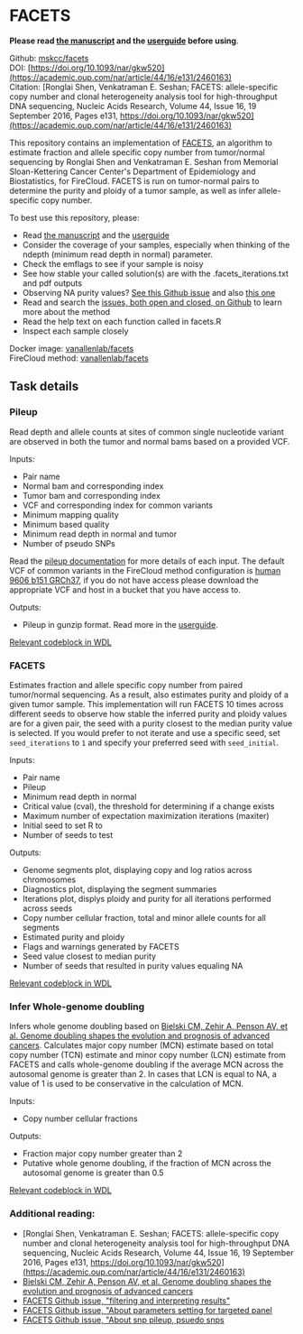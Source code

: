 # FACETS
**Please read [the manuscript](https://academic.oup.com/nar/article/44/16/e131/2460163) and the [userguide](https://github.com/mskcc/facets/blob/master/vignettes/FACETS.pdf) before using**.  

Github: [mskcc/facets](https://github.com/mskcc/facets)  
DOI: [https://doi.org/10.1093/nar/gkw520](https://academic.oup.com/nar/article/44/16/e131/2460163)  
Citation: [Ronglai Shen, Venkatraman E. Seshan; FACETS: allele-specific copy number and clonal heterogeneity analysis tool for high-throughput DNA sequencing, Nucleic Acids Research, Volume 44, Issue 16, 19 September 2016, Pages e131, https://doi.org/10.1093/nar/gkw520](https://academic.oup.com/nar/article/44/16/e131/2460163)

This repository contains an implementation of [FACETS](https://github.com/mskcc/facets), an algorithm to estimate fraction and allele specific copy number from tumor/normal sequencing by Ronglai Shen and Venkatraman E. Seshan from Memorial Sloan-Kettering Cancer Center's Department of Epidemiology and Biostatistics, for FireCloud. FACETS is run on tumor-normal pairs to determine the purity and ploidy of a tumor sample, as well as infer allele-specific copy number.

To best use this repository, please:
- Read [the manuscript](https://academic.oup.com/nar/article/44/16/e131/2460163) and the [userguide](https://github.com/mskcc/facets/blob/master/vignettes/FACETS.pdf)
- Consider the coverage of your samples, especially when thinking of the ndepth (minimum read depth in normal) parameter. 
- Check the emflags to see if your sample is noisy
- See how stable your called solution(s) are with the .facets_iterations.txt and pdf outputs
- Observing NA purity values? [See this Github issue](https://github.com/mskcc/facets/issues/68) and also [this one](https://github.com/mskcc/facets/issues/66)
- Read and search the [issues, both open and closed, on Github](https://github.com/mskcc/facets/issues?utf8=%E2%9C%93&q=) to learn more about the method
- Read the help text on each function called in facets.R
- Inspect each sample closely

Docker image: [vanallenlab/facets](https://hub.docker.com/r/vanallenlab/facets/)  
FireCloud method: [vanallenlab/facets](https://portal.firecloud.org/#methods/vanallenlab/facets/)

## Task details

### Pileup
Read depth and allele counts at sites of common single nucleotide variant are observed in both the tumor and normal bams based on a provided VCF. 

Inputs:
- Pair name
- Normal bam and corresponding index
- Tumor bam and corresponding index
- VCF and corresponding index for common variants
- Minimum mapping quality
- Minimum based quality
- Minimum read depth in normal and tumor
- Number of pseudo SNPs

Read the [pileup documentation](https://github.com/mskcc/facets/tree/master/inst/extcode) for more details of each input. The default VCF of common variants in the FireCloud method configuration is [human 9606 b151 GRCh37](ftp://ftp.ncbi.nlm.nih.gov/snp/organisms/human_9606_b151_GRCh37p13/VCF/), if you do not have access please download the appropriate VCF and host in a bucket that you have access to.

Outputs:
- Pileup in gunzip format. Read more in the [userguide](https://github.com/mskcc/facets/blob/master/vignettes/FACETS.pdf).

[Relevant codeblock in WDL](https://github.com/vanallenlab/facets/blob/lab_harmonize/facets.wdl#L82-L125)

### FACETS
Estimates fraction and allele specific copy number from paired tumor/normal sequencing. As a result, also estimates purity and ploidy of a given tumor sample. This implementation will run FACETS 10 times across different seeds to observe how stable the inferred purity and ploidy values are for a given pair, the seed with a purity closest to the median purity value is selected. If you would prefer to not iterate and use a specific seed, set `seed_iterations` to `1` and specify your preferred seed with `seed_initial`.

Inputs:
- Pair name
- Pileup
- Minimum read depth in normal
- Critical value (cval), the threshold for determining if a change exists
- Maximum number of expectation maximization iterations (maxiter)
- Initial seed to set R to
- Number of seeds to test

Outputs:
- Genome segments plot, displaying copy and log ratios across chromosomes
- Diagnostics plot, displaying the segment summaries
- Iterations plot, displys ploidy and purity for all iterations performed across seeds
- Copy number cellular fraction, total and minor allele counts for all segments
- Estimated purity and ploidy
- Flags and warnings generated by FACETS
- Seed value closest to median purity
- Number of seeds that resulted in purity values equaling NA

[Relevant codeblock in WDL](https://github.com/vanallenlab/facets/blob/lab_harmonize/facets.wdl#L127-L167)

### Infer Whole-genome doubling
Infers whole genome doubling based on [Bielski CM, Zehir A, Penson AV, et al. Genome doubling shapes the evolution and prognosis of advanced cancers](https://doi.org/10.1038/s41588-018-0165-1). Calculates major copy number (MCN) estimate based on total copy number (TCN) estimate and minor copy number (LCN) estimate from FACETS and calls whole-genome doubling if the average MCN across the autosomal genome is greater than 2. In cases that LCN is equal to NA, a value of 1 is used to be conservative in the calculation of MCN.

Inputs:
- Copy number cellular fractions

Outputs:
- Fraction major copy number greater than 2
- Putative whole genome doubling, if the fraction of MCN across the autosomal genome is greater than 0.5

[Relevant codeblock in WDL](https://github.com/vanallenlab/facets/blob/lab_harmonize/facets.wdl#L169-L191)

### Additional reading:
- [Ronglai Shen, Venkatraman E. Seshan; FACETS: allele-specific copy number and clonal heterogeneity analysis tool for high-throughput DNA sequencing, Nucleic Acids Research, Volume 44, Issue 16, 19 September 2016, Pages e131, https://doi.org/10.1093/nar/gkw520](https://academic.oup.com/nar/article/44/16/e131/2460163)
- [Bielski CM, Zehir A, Penson AV, et al. Genome doubling shapes the evolution and prognosis of advanced cancers](https://doi.org/10.1038/s41588-018-0165-1)
- [FACETS Github issue, "filtering and interpreting results"](https://github.com/mskcc/facets/issues/62)
- [FACETS Github issue, "About parameters setting for targeted panel](https://github.com/mskcc/facets/issues/81)
- [FACETS Github issue, "About snp pileup, psuedo snps](https://github.com/mskcc/facets/issues/61)